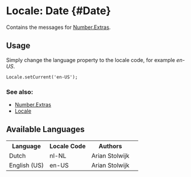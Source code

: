 Locale: Date {#Date}
=====================================

Contains the messages for [Number.Extras][].

## Usage

Simply change the language property to the locale code, for example *en-US*.

	Locale.setCurrent('en-US');

### See also:

* [Number.Extras][]
* [Locale][]

## Available Languages

<table>
	<tr>
		<th>Language</th>
		<th>Locale Code</th>
		<th>Authors</th>
	</tr>
	<tr>
		<td>Dutch</td>
		<td>nl-NL</td>
		<td>Arian Stolwijk<td>
	</tr>
	<tr>
		<td>English (US)</td>
		<td>en-US</td>
		<td>Arian Stolwijk<td>
	</tr>
</table>


[Locale]: /more/Locale/Locale
[Number.Extras]: /more/Types/Number.Extras